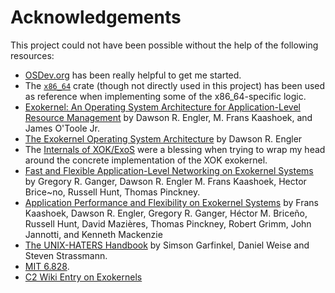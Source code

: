 # Acknowledgements

This project could not have been possible without the help of the following resources:

- [OSDev.org](https://wiki.osdev.org/Expanded_Main_Page) has been really helpful to get me started.
- The [`x86_64`](https://crates.io/crates/x86_64) crate (though not directly used in this project)
  has been used as reference when implementing some of the x86_64-specific logic.
- [Exokernel: An Operating System Architecture for Application-Level Resource Management](https://people.eecs.berkeley.edu/~kubitron/cs262/handouts/papers/engler95exokernel.pdf)
  by Dawson R. Engler, M. Frans Kaashoek, and James O'Toole Jr.
- [The Exokernel Operating System Architecture](https://citeseerx.ist.psu.edu/document?repid=rep1&type=pdf&doi=5f11b6bd3f7dcb892b226ec734730081d5716c55)
  by Dawson R. Engler
- The [Internals of XOK/ExoS](https://pdos.csail.mit.edu/archive/exo/exo-internals/internals.html)
  were a blessing when trying to wrap my head around the concrete implementation of the XOK
  exokernel.
- [Fast and Flexible Application-Level Networking on Exokernel Systems](https://web.stanford.edu/~engler/exo-tocs.pdf)
  by Gregory R. Ganger, Dawson R. Engler M. Frans Kaashoek, Hector Brice~no, Russell Hunt, Thomas
  Pinckney.
- [Application Performance and Flexibility on Exokernel Systems](https://pdos.csail.mit.edu/papers/exo-sosp97/exo-sosp97.html)
  by Frans Kaashoek, Dawson R. Engler, Gregory R. Ganger, Héctor M. Briceño, Russell Hunt, David
  Mazières, Thomas Pinckney, Robert Grimm, John Jannotti, and Kenneth Mackenzie
- [The UNIX-HATERS Handbook](https://web.mit.edu/~simsong/www/ugh.pdf) by Simson Garfinkel,
  Daniel Weise and Steven Strassmann.
- [MIT 6.828](https://pdos.csail.mit.edu/6.828/2014/overview.html).
- [C2 Wiki Entry on Exokernels](https://wiki.c2.com/?ExoKernel)
